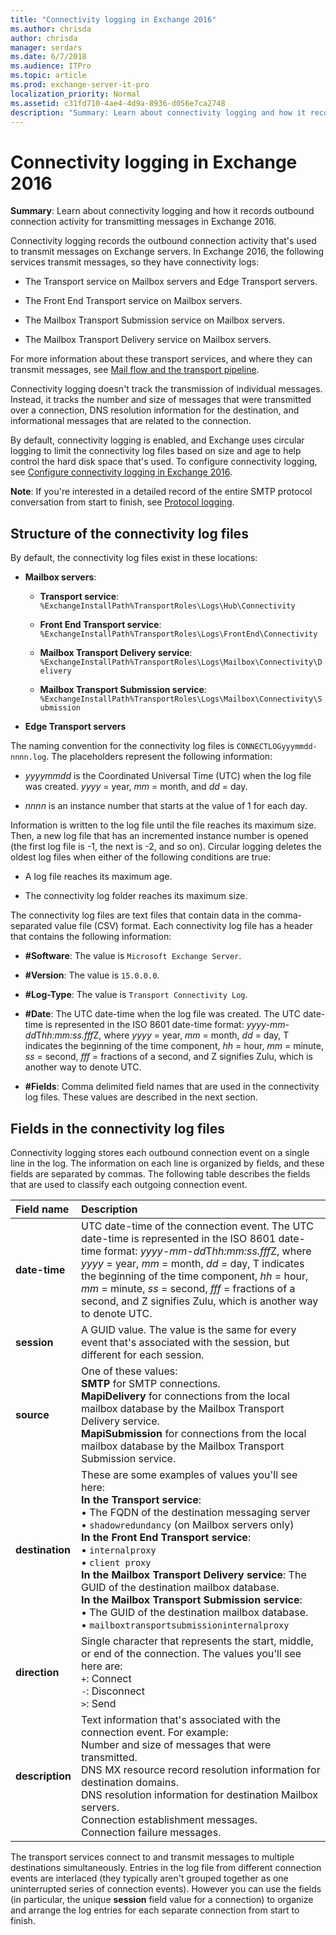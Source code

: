 ```yaml
---
title: "Connectivity logging in Exchange 2016"
ms.author: chrisda
author: chrisda
manager: serdars
ms.date: 6/7/2018
ms.audience: ITPro
ms.topic: article
ms.prod: exchange-server-it-pro
localization_priority: Normal
ms.assetid: c31fd710-4ae4-4d9a-8936-d056e7ca2748
description: "Summary: Learn about connectivity logging and how it records outbound connection activity for transmitting messages in Exchange 2016."
---
```


# Connectivity logging in Exchange 2016

 **Summary**: Learn about connectivity logging and how it records outbound connection activity for transmitting messages in Exchange 2016.
  
Connectivity logging records the outbound connection activity that's used to transmit messages on Exchange servers. In Exchange 2016, the following services transmit messages, so they have connectivity logs:
  
- The Transport service on Mailbox servers and Edge Transport servers.
    
- The Front End Transport service on Mailbox servers.
    
- The Mailbox Transport Submission service on Mailbox servers.
    
- The Mailbox Transport Delivery service on Mailbox servers.
    
For more information about these transport services, and where they can transmit messages, see [Mail flow and the transport pipeline](../../mail-flow/mail-flow.md).
  
 Connectivity logging doesn't track the transmission of individual messages. Instead, it tracks the number and size of messages that were transmitted over a connection, DNS resolution information for the destination, and informational messages that are related to the connection.
  
By default, connectivity logging is enabled, and Exchange uses circular logging to limit the connectivity log files based on size and age to help control the hard disk space that's used. To configure connectivity logging, see [Configure connectivity logging in Exchange 2016](configure-connectivity-logging.md).
  
 **Note**: If you're interested in a detailed record of the entire SMTP protocol conversation from start to finish, see [Protocol logging](../../mail-flow/connectors/protocol-logging.md).
  
## Structure of the connectivity log files
<a name="Structure"> </a>

By default, the connectivity log files exist in these locations:
  
- **Mailbox servers**:
    
  - **Transport service**: `%ExchangeInstallPath%TransportRoles\Logs\Hub\Connectivity`
    
  - **Front End Transport service**: `%ExchangeInstallPath%TransportRoles\Logs\FrontEnd\Connectivity`
    
  - **Mailbox Transport Delivery service**: `%ExchangeInstallPath%TransportRoles\Logs\Mailbox\Connectivity\Delivery`
    
  - **Mailbox Transport Submission service**: `%ExchangeInstallPath%TransportRoles\Logs\Mailbox\Connectivity\Submission`
    
- **Edge Transport servers**
    
The naming convention for the connectivity log files is `CONNECTLOGyyymmdd-nnnn.log`. The placeholders represent the following information:
  
- _yyyymmdd_ is the Coordinated Universal Time (UTC) when the log file was created. _yyyy_ = year, _mm_ = month, and _dd_ = day.
    
- _nnnn_ is an instance number that starts at the value of 1 for each day.
    
Information is written to the log file until the file reaches its maximum size. Then, a new log file that has an incremented instance number is opened (the first log file is -1, the next is -2, and so on). Circular logging deletes the oldest log files when either of the following conditions are true:
  
- A log file reaches its maximum age.
    
- The connectivity log folder reaches its maximum size.
    
The connectivity log files are text files that contain data in the comma-separated value file (CSV) format. Each connectivity log file has a header that contains the following information:
  
- **#Software**: The value is `Microsoft Exchange Server`.
    
- **#Version**: The value is `15.0.0.0`.
    
- **#Log-Type**: The value is `Transport Connectivity Log`.
    
- **#Date**: The UTC date-time when the log file was created. The UTC date-time is represented in the ISO 8601 date-time format: *yyyy-mm-dd*T*hh:mm:ss.fff*Z, where _yyyy_ = year, _mm_ = month, _dd_ = day, T indicates the beginning of the time component, _hh_ = hour, _mm_ = minute, _ss_ = second, _fff_ = fractions of a second, and Z signifies Zulu, which is another way to denote UTC.
    
- **#Fields**: Comma delimited field names that are used in the connectivity log files. These values are described in the next section.
    
## Fields in the connectivity log files
<a name="Info"> </a>

Connectivity logging stores each outbound connection event on a single line in the log. The information on each line is organized by fields, and these fields are separated by commas. The following table describes the fields that are used to classify each outgoing connection event.
  
|**Field name**|**Description**|
|:-----|:-----|
|**date-time** <br/> |UTC date-time of the connection event. The UTC date-time is represented in the ISO 8601 date-time format: *yyyy-mm-dd*T*hh:mm:ss.fff*Z, where _yyyy_ = year, _mm_ = month, _dd_ = day, T indicates the beginning of the time component, _hh_ = hour, _mm_ = minute, _ss_ = second, _fff_ = fractions of a second, and Z signifies Zulu, which is another way to denote UTC.  <br/> |
|**session** <br/> |A GUID value. The value is the same for every event that's associated with the session, but different for each session.  <br/> |
|**source** <br/> |One of these values:  <br/> **SMTP** for SMTP connections.  <br/> **MapiDelivery** for connections from the local mailbox database by the Mailbox Transport Delivery service.  <br/> **MapiSubmission** for connections from the local mailbox database by the Mailbox Transport Submission service.  <br/> |
|**destination** <br/> |These are some examples of values you'll see here:  <br/> **In the Transport service**:  <br/> • The FQDN of the destination messaging server  <br/> • `shadowredundancy` (on Mailbox servers only)  <br/> **In the Front End Transport service**:  <br/> • `internalproxy` <br/> • `client proxy` <br/> **In the Mailbox Transport Delivery service**: The GUID of the destination mailbox database.  <br/> **In the Mailbox Transport Submission service**:  <br/> • The GUID of the destination mailbox database.  <br/> • `mailboxtransportsubmissioninternalproxy` <br/> |
|**direction** <br/> |Single character that represents the start, middle, or end of the connection. The values you'll see here are:  <br/> `+`: Connect  <br/> `-`: Disconnect  <br/> `>`: Send  <br/> |
|**description** <br/> |Text information that's associated with the connection event. For example:  <br/> Number and size of messages that were transmitted.  <br/> DNS MX resource record resolution information for destination domains.  <br/> DNS resolution information for destination Mailbox servers.  <br/> Connection establishment messages.  <br/> Connection failure messages.  <br/> |
   
The transport services connect to and transmit messages to multiple destinations simultaneously. Entries in the log file from different connection events are interlaced (they typically aren't grouped together as one uninterrupted series of connection events). However you can use the fields (in particular, the unique **session** field value for a connection) to organize and arrange the log entries for each separate connection from start to finish.
  

